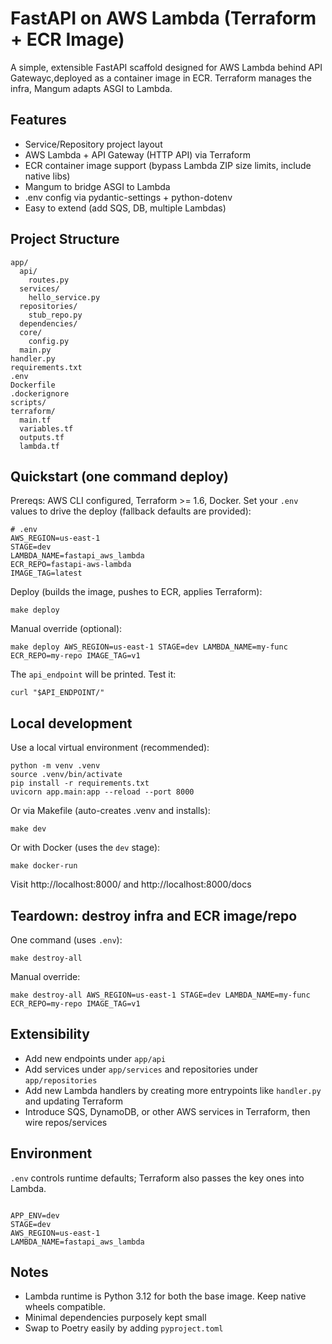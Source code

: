 # FastAPI on AWS Lambda (Terraform + ECR Image)

A simple, extensible FastAPI scaffold designed for AWS Lambda behind API Gatewayc,deployed as a container image in ECR. Terraform manages the infra, Mangum adapts ASGI to Lambda.

## Features
- Service/Repository project layout
- AWS Lambda + API Gateway (HTTP API) via Terraform
- ECR container image support (bypass Lambda ZIP size limits, include native libs)
- Mangum to bridge ASGI to Lambda
- .env config via pydantic-settings + python-dotenv
- Easy to extend (add SQS, DB, multiple Lambdas)

## Project Structure
```
app/
  api/
    routes.py
  services/
    hello_service.py
  repositories/
    stub_repo.py
  dependencies/
  core/
    config.py
  main.py
handler.py
requirements.txt
.env
Dockerfile
.dockerignore
scripts/
terraform/
  main.tf
  variables.tf
  outputs.tf
  lambda.tf
```

## Quickstart (one command deploy)

Prereqs: AWS CLI configured, Terraform >= 1.6, Docker. Set your `.env` values to drive the deploy (fallback defaults are provided):

```
# .env
AWS_REGION=us-east-1
STAGE=dev
LAMBDA_NAME=fastapi_aws_lambda
ECR_REPO=fastapi-aws-lambda
IMAGE_TAG=latest
```

Deploy (builds the image, pushes to ECR, applies Terraform):

```
make deploy
```

Manual override (optional):

```
make deploy AWS_REGION=us-east-1 STAGE=dev LAMBDA_NAME=my-func ECR_REPO=my-repo IMAGE_TAG=v1
```

The `api_endpoint` will be printed. Test it:

```
curl "$API_ENDPOINT/"
```

## Local development

Use a local virtual environment (recommended):

```
python -m venv .venv
source .venv/bin/activate
pip install -r requirements.txt
uvicorn app.main:app --reload --port 8000
```

Or via Makefile (auto-creates .venv and installs):

```
make dev
```

Or with Docker (uses the `dev` stage):

```
make docker-run
```

Visit http://localhost:8000/ and http://localhost:8000/docs

## Teardown: destroy infra and ECR image/repo

One command (uses `.env`):

```
make destroy-all
```

Manual override:

```
make destroy-all AWS_REGION=us-east-1 STAGE=dev LAMBDA_NAME=my-func ECR_REPO=my-repo IMAGE_TAG=v1
```

<!-- ZIP-based deployment removed; this project deploys Lambda from an ECR image only. -->

## Extensibility
- Add new endpoints under `app/api`
- Add services under `app/services` and repositories under `app/repositories`
- Add new Lambda handlers by creating more entrypoints like `handler.py` and updating Terraform
- Introduce SQS, DynamoDB, or other AWS services in Terraform, then wire repos/services

## Environment
`.env` controls runtime defaults; Terraform also passes the key ones into Lambda.

```

APP_ENV=dev
STAGE=dev
AWS_REGION=us-east-1
LAMBDA_NAME=fastapi_aws_lambda

```

## Notes
- Lambda runtime is Python 3.12 for both the base image. Keep native wheels compatible.
- Minimal dependencies purposely kept small
- Swap to Poetry easily by adding `pyproject.toml`
